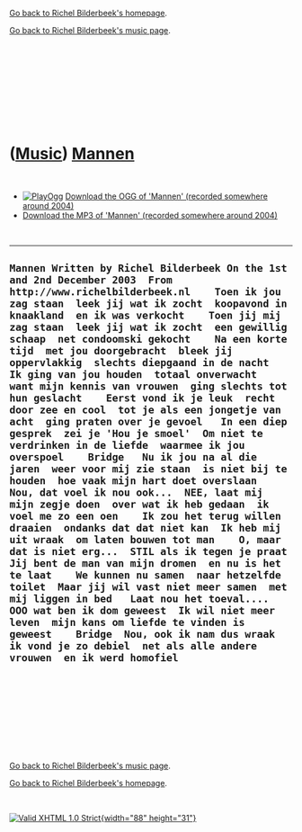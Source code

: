 [Go back to Richel Bilderbeek's homepage](index.htm).

[Go back to Richel Bilderbeek's music page](Music.htm).

 

 

 

 

 

([Music](Music.htm)) [Mannen](SongMannen.htm)
=============================================

 

-   [![PlayOgg](http://static.fsf.org/playogg/Play_ogg_80x15.png "I support PlayOgg!")](http://playogg.org)
    [Download the OGG of 'Mannen' (recorded somewhere
    around 2004)](CD03_13Mannen.ogg)
-   [Download the MP3 of 'Mannen' (recorded somewhere
    around 2004)](CD03_13Mannen.mp3)

 

  --------------------------------------------------------------------------------------------------------------------------------------------------------------------------------------------------------------------------------------------------------------------------------------------------------------------------------------------------------------------------------------------------------------------------------------------------------------------------------------------------------------------------------------------------------------------------------------------------------------------------------------------------------------------------------------------------------------------------------------------------------------------------------------------------------------------------------------------------------------------------------------------------------------------------------------------------------------------------------------------------------------------------------------------------------------------------------------------------------------------------------------------------------------------------------------------------------------------------------------------------------------------------------------------------------------------------------------------------------------------------------------------------------------------------------------------------------------------------------------------------------------------------------------------------------------
  ` Mannen Written by Richel Bilderbeek On the 1st and 2nd December 2003  From http://www.richelbilderbeek.nl    Toen ik jou zag staan  leek jij wat ik zocht  koopavond in knaakland  en ik was verkocht    Toen jij mij zag staan  leek jij wat ik zocht  een gewillig schaap  net condoomski gekocht    Na een korte tijd  met jou doorgebracht  bleek jij oppervlakkig  slechts diepgaand in de nacht    Ik ging van jou houden  totaal onverwacht  want mijn kennis van vrouwen  ging slechts tot hun geslacht    Eerst vond ik je leuk  recht door zee en cool  tot je als een jongetje van acht  ging praten over je gevoel   In een diep gesprek  zei je 'Hou je smoel'  Om niet te verdrinken in de liefde  waarmee ik jou overspoel    Bridge   Nu ik jou na al die jaren  weer voor mij zie staan  is niet bij te houden  hoe vaak mijn hart doet overslaan    Nou, dat voel ik nou ook...  NEE, laat mij mijn zegje doen  over wat ik heb gedaan  ik voel me zo een oen    Ik zou het terug willen draaien  ondanks dat dat niet kan  Ik heb mij uit wraak  om laten bouwen tot man    O, maar dat is niet erg...  STIL als ik tegen je praat  Jij bent de man van mijn dromen  en nu is het te laat    We kunnen nu samen  naar hetzelfde toilet  Maar jij wil vast niet meer samen  met mij liggen in bed   Laat nou het toeval....  OOO wat ben ik dom geweest  Ik wil niet meer leven  mijn kans om liefde te vinden is geweest    Bridge  Nou, ook ik nam dus wraak  ik vond je zo debiel  net als alle andere vrouwen  en ik werd homofiel `
  --------------------------------------------------------------------------------------------------------------------------------------------------------------------------------------------------------------------------------------------------------------------------------------------------------------------------------------------------------------------------------------------------------------------------------------------------------------------------------------------------------------------------------------------------------------------------------------------------------------------------------------------------------------------------------------------------------------------------------------------------------------------------------------------------------------------------------------------------------------------------------------------------------------------------------------------------------------------------------------------------------------------------------------------------------------------------------------------------------------------------------------------------------------------------------------------------------------------------------------------------------------------------------------------------------------------------------------------------------------------------------------------------------------------------------------------------------------------------------------------------------------------------------------------------------------

 

 

 

 

 

[Go back to Richel Bilderbeek's music page](Music.htm).

[Go back to Richel Bilderbeek's homepage](index.htm).

 

[![Valid XHTML 1.0 Strict](valid-xhtml10.png){width="88"
height="31"}](http://validator.w3.org/check?uri=referer)
